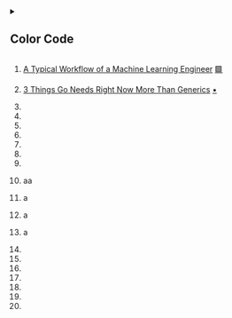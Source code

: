 <!-- color code >
🔴🟥    🔺🔻⭕
🟢🟩
🔵🟦    🔹🔷
🟡🟨
⚪⬜     ◻◽▫🔳
⚫⬛     ◼◾▪🔲
🟣🟪
🟠🟧    🔸🔶
🟤🟫

https://help.raindrop.io/import/#settings

🔴 Open Source
🟥 Big Data
🟢 Docker
🟩 Machine Learning
🔵 Reinforcement Learning
🟦 Data Visualization
🟡 Git
🟨 Blockchain & Cryptocurrency
🟣 Data Engineer
🟪 Front-End
🟠 Back-End
🟧 Data Mining
🟤 Quantum Programming
🟫 Python
⚪ SQL
⬜ Data Warehouse
⚫ Documentation
⬛ Deep Learning
🔺 Data Science
🔻 Computer Vision & Digital Image Processing
⭕ Natural Language Processing
🔹 Time Series Prediction
🔷 Dataset
◻ Statistics
◽ Scientific Source
▫ Startup & Jobs
🔳 English
◼ Fitness
◾ Courses
▪ Go
🔲 Rust
🔸 Julia
🔶 Tips
<-->

<details>
<summary>

## Color Code

</summary>

###### Open Source 🔴
###### Big Data 🟥
###### Docker 🟢
###### Machine Learning 🟩
###### Reinforcement Learning 🔵
###### Data Visualization 🟦
###### Git 🟡
###### Blockchain & Cryptocurrency 🟨
###### Data Engineer 🟣
###### Front-End 🟪
###### Back-End 🟠
###### Data Mining 🟧
###### Quantum Programming 🟤
###### Python 🟫
###### SQL ⚪
###### Data Warehouse ⬜
###### Documentation ⚫
###### Deep Learning ⬛
###### Data Science 🔺
###### Computer Vision & Digital Image Processing 🔻
###### Natural Language Processing ⭕
###### Time Series Prediction 🔹
###### Dataset 🔷
###### Statistics ◻
###### Scientific Source ◽
###### Startup & Jobs ▫
###### English 🔳
###### Fitness ◼
###### Courses ◾
###### Go ▪
###### Rust 🔲
###### Julia 🔸
###### Tips 🔶

### Additional Flag

###### Read 📗
###### Stil Reading 📘

</details>

1. [A Typical Workflow of a Machine Learning Engineer](https://medium.com/@trevenue/the-ml-engineer-a-very-simple-machine-learning-project-to-show-the-workflow-of-a-typical-machine-ec1e348bfcba) [🟩](#machine-learning-)
1. [3 Things Go Needs Right Now More Than Generics](https://medium.com/@ryanc118/three-things-go-needs-right-now-more-than-generics-a6225d62f76b) [▪](#go-)
1.
1.
1.
1.
1. 
1.
1.
1. aa

1. a
1. a
1. a
1.
1.
1.
1.
1.
1.
1.